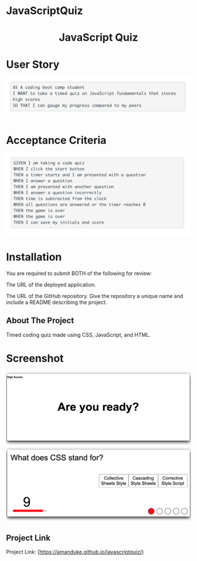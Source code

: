 # JavaScriptQuiz








<!-- PROJECT SHIELDS -->
<!--
*** I'm using markdown "reference style" links for readability.
*** Reference links are enclosed in brackets [ ] instead of parentheses ( ).
*** See the bottom of this document for the declaration of the reference variables
*** for contributors-url, forks-url, etc. This is an optional, concise syntax you may use.
*** https://www.markdownguide.org/basic-syntax/#reference-style-links
-->





<h1 align="center">JavaScript Quiz</h1>


# User Story
![Screenshot](https://raw.githubusercontent.com/amanduke/javascriptquiz/master/images/user-story-jsquiz.png "Screenshot")

# Acceptance Criteria
![Screenshot](https://raw.githubusercontent.com/amanduke/javascriptquiz/master/images/acceptance-criteria-jsquiz.png "Screenshot")

# Installation
You are required to submit BOTH of the following for review:

The URL of the deployed application.

The URL of the GitHub repository. Give the repository a unique name and include a README describing the project.



<!-- ABOUT THE PROJECT -->
## About The Project

Timed coding quiz made using CSS, JavaScript, and HTML.


# Screenshot 
![Screenshot](https://raw.githubusercontent.com/amanduke/javascriptquiz/master/images/jsquiz-screenshot1.png "Screenshot")
![Screenshot](https://raw.githubusercontent.com/amanduke/javascriptquiz/master/images/jsquiz-screenshot2.png "Screenshot")

<!-- LICENSE -->
## Project Link


Project Link: [https://amanduke.github.io/javascriptquiz/)


<!-- ACKNOWLEDGEMENTS
## Acknowledgements
* [GitHub Emoji Cheat Sheet](https://www.webpagefx.com/tools/emoji-cheat-sheet)
* [Img Shields](https://shields.io)
* [Choose an Open Source License](https://choosealicense.com)
* [GitHub Pages](https://pages.github.com)
* [Animate.css](https://daneden.github.io/animate.css)
* [Loaders.css](https://connoratherton.com/loaders)
* [Slick Carousel](https://kenwheeler.github.io/slick)
* [Smooth Scroll](https://github.com/cferdinandi/smooth-scroll)
* [Sticky Kit](http://leafo.net/sticky-kit)
* [JVectorMap](http://jvectormap.com)
* [Font Awesome](https://fontawesome.com) -->
